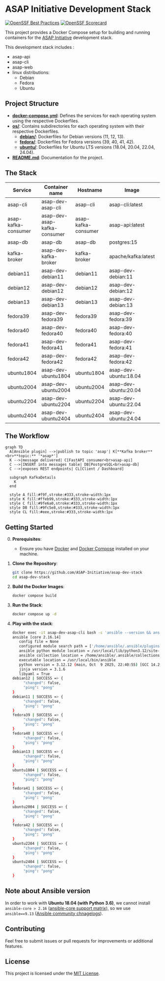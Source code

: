 # ASAP Initiative Development Stack

[![OpenSSF Best Practices](https://www.bestpractices.dev/projects/11342/badge)](https://www.bestpractices.dev/projects/11342)
[![OpenSSF Scorecard](https://api.scorecard.dev/projects/github.com/ASAP-Initiative/asap-dev-stack/badge)](https://scorecard.dev/viewer/?uri=github.com/ASAP-Initiative/asap-dev-stack)

This project provides a Docker Compose setup for building and running containers for the [ASAP Initiative](https://github.com/ASAP-Initiative) development stack. 

This development stack includes :
* asap-api
* asap-cli
* asap-web
* linux distributions:
  * Debian
  * Fedora
  * Ubuntu

## Project Structure

- **[docker-compose.yml](docker-compose.yml)**: Defines the services for each operating system using the respective Dockerfiles.
- **[os/](os/)**: Contains subdirectories for each operating system with their respective Dockerfiles.
  - **[debian/](os/debian/)**: Dockerfiles for Debian  versions (11, 12, 13).
  - **[fedora/](os/fedora/)**: Dockerfiles for Fedora versions (39, 40, 41, 42).
  - **[ubuntu/](os/ubuntu/)**: Dockerfiles for Ubuntu LTS versions (18.04, 20.04, 22.04, 24.04).
- **[README.md](README.md)**: Documentation for the project.


## The Stack

| Service | Container name | Hostname | Image | Exposed ports | Build context / Dockerfile |
|---|----|---|---|----|---|
| asap-cli | asap-dev-asap-cli | asap-cli | asap-cli:latest | (none) | ./asap-cli / [Dockerfile](./asap-cli/Dockerfile) |
| asap-kafka-consumer | asap-dev-asap-kafka-consumer | asap-kafka-consumer | asap-api:latest | 8000 | ./asap-api / [Dockerfile](./asap-api/Dockerfile) |
| asap-db | asap-db | asap-db | postgres:15 | 5432 | (image) |
| kafka-broker | asap-dev-kafka-broker | kafka-broker | apache/kafka:latest | 9092 | (image) |
| debian11 | asap-dev-debian11 | debian11 | asap-dev-debian:11 | 22 | ./os/debian / [Dockerfile.debian11](./os/debian/Dockerfile.debian11) |
| debian12 | asap-dev-debian12 | debian12 | asap-dev-debian:12 | 22 | ./os/debian / [Dockerfile.debian12](./os/debian/Dockerfile.debian12) |
| debian13 | asap-dev-debian13 | debian13 | asap-dev-debian:13 | 22 | ./os/debian / [Dockerfile.debian13](./os/debian/Dockerfile.debian13) |
| fedora39 | asap-dev-fedora39 | fedora39 | asap-dev-fedora:39 | 22 | ./os/fedora / [Dockerfile.fedora39](./os/fedora/Dockerfile.fedora39) |
| fedora40 | asap-dev-fedora40 | fedora40 | asap-dev-fedora:40 | 22 | ./os/fedora / [Dockerfile.fedora40](./os/fedora/Dockerfile.fedora40) |
| fedora41 | asap-dev-fedora41 | fedora41 | asap-dev-fedora:41 | 22 | ./os/fedora / [Dockerfile.fedora41](./os/fedora/Dockerfile.fedora41) |
| fedora42 | asap-dev-fedora42 | fedora42 | asap-dev-fedora:42 | 22 | ./os/fedora / [Dockerfile.fedora42](./os/fedora/Dockerfile.fedora42) |
| ubuntu1804 | asap-dev-ubuntu1804 | ubuntu1804 | asap-dev-ubuntu:18.04 | 22 | ./os/ubuntu / [Dockerfile.ubuntu1804](./os/ubuntu/Dockerfile.ubuntu1804) |
| ubuntu2004 | asap-dev-ubuntu2004 | ubuntu2004 | asap-dev-ubuntu:20.04 | 22 | ./os/ubuntu / [Dockerfile.ubuntu2004](./os/ubuntu/Dockerfile.ubuntu2004) |
| ubuntu2204 | asap-dev-ubuntu2204 | ubuntu2204 | asap-dev-ubuntu:22.04 | 22 | ./os/ubuntu / [Dockerfile.ubuntu2204](./os/ubuntu/Dockerfile.ubuntu2204) |
| ubuntu2404 | asap-dev-ubuntu2404 | ubuntu2404 | asap-dev-ubuntu:24.04 | 22 | ./os/ubuntu / [Dockerfile.ubuntu2404](./os/ubuntu/Dockerfile.ubuntu2404) |

## The Workflow

```mermaid
graph TD
  A[Ansible plugin] -->|publish to topic 'asap'| K[**Kafka broker**<br>**topic:** '*asap*']
  K -->|message delivered| C[FastAPI consumer<br>asap-api]
  C -->|INSERT into messages table| DB[PostgreSQL<br>asap-db]
  C -->|exposes REST endpoints| CL[Client / Dashboard]

  subgraph KafkaDetails
    K
  end

  style A fill:#f9f,stroke:#333,stroke-width:1px
  style K fill:#ffeb99,stroke:#333,stroke-width:1px
  style C fill:#9fe6a0,stroke:#333,stroke-width:1px
  style DB fill:#9fc5e8,stroke:#333,stroke-width:1px
  style CL fill:#eee,stroke:#333,stroke-width:1px
```

## Getting Started

0. **Prerequisites**:

   - Ensure you have [Docker](https://docs.docker.com/get-docker/) and [Docker Compose](https://docs.docker.com/compose/install/) installed on your machine.

1. **Clone the Repository**: 

   ```bash
   git clone https://github.com/ASAP-Initiative/asap-dev-stack
   cd asap-dev-stack
   ```

2. **Build the Docker Images**:

   ```bash
   docker compose build
   ```

3. **Run the Stack**: 

   ```bash
   docker compose up -d
   ```

4. **Play with the stack**: 

   ```bash
   docker exec -it asap-dev-asap-cli bash -c 'ansible --version && ansible all -m ping'
   ansible [core 2.16.14]
      config file = None
      configured module search path = ['/home/ansible/.ansible/plugins/modules', '/usr/share/ansible/plugins/modules']
      ansible python module location = /usr/local/lib/python3.12/site-packages/ansible
      ansible collection location = /home/ansible/.ansible/collections:/usr/share/ansible/collections
      executable location = /usr/local/bin/ansible
      python version = 3.12.12 (main, Oct  9 2025, 22:40:55) [GCC 14.2.0] (/usr/local/bin/python)
      jinja version = 3.1.6
      libyaml = True
   debian12 | SUCCESS => {
        "changed": false,
        "ping": "pong"
   }
   debian11 | SUCCESS => {
        "changed": false,
        "ping": "pong"
   }
   fedora39 | SUCCESS => {
        "changed": false,
        "ping": "pong"
   }
   fedora40 | SUCCESS => {
        "changed": false,
        "ping": "pong"
   }
   debian13 | SUCCESS => {
        "changed": false,
        "ping": "pong"
   }
   ubuntu1804 | SUCCESS => {
        "changed": false,
        "ping": "pong"
   }
   fedora41 | SUCCESS => {
        "changed": false,
        "ping": "pong"
   }
   ubuntu2004 | SUCCESS => {
        "changed": false,
        "ping": "pong"
   }
   fedora42 | SUCCESS => {
        "changed": false,
        "ping": "pong"
   }
   ubuntu2204 | SUCCESS => {
        "changed": false,
        "ping": "pong"
   }
   ubuntu2404 | SUCCESS => {
        "changed": false,
        "ping": "pong"
   } 
   ```


## Note about Ansible version

In order to work with **Ubuntu 18.04 (with Python 3.6)**, we cannot install `ansible-core > 2.16` ([ansible-core support matrix](https://docs.ansible.com/ansible/latest/reference_appendices/release_and_maintenance.html#ansible-core-support-matrix)), so we use `ansible==9.13` ([Ansible community chnagelogs](https://docs.ansible.com/ansible/latest/reference_appendices/release_and_maintenance.html#ansible-core-support-matrix)).

## Contributing

Feel free to submit issues or pull requests for improvements or additional features. 

## License

This project is licensed under the [MIT License](LICENSE).
